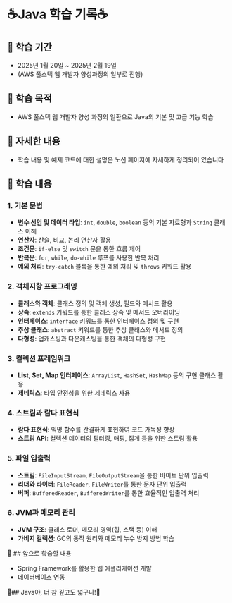 # ☕Java 학습 기록☕

## 📅 학습 기간
- 2025년 1월 20일 ~ 2025년 2월 19일
- (AWS 풀스택 웹 개발자 양성과정의 일부로 진행)

## 🎯 학습 목적
- AWS 풀스택 웹 개발자 양성 과정의 일환으로 Java의 기본 및 고급 기능 학습

## 📖 자세한 내용
- 학습 내용 및 예제 코드에 대한 설명은 노션 페이지에 자세하게 정리되어 있습니다

## 🧠 학습 내용

### 1. 기본 문법
- **변수 선언 및 데이터 타입**: `int`, `double`, `boolean` 등의 기본 자료형과 `String` 클래스 이해
- **연산자**: 산술, 비교, 논리 연산자 활용
- **조건문**: `if-else` 및 `switch` 문을 통한 흐름 제어
- **반복문**: `for`, `while`, `do-while` 루프를 사용한 반복 처리
- **예외 처리**: `try-catch` 블록을 통한 예외 처리 및 `throws` 키워드 활용

### 2. 객체지향 프로그래밍
- **클래스와 객체**: 클래스 정의 및 객체 생성, 필드와 메서드 활용
- **상속**: `extends` 키워드를 통한 클래스 상속 및 메서드 오버라이딩
- **인터페이스**: `interface` 키워드를 통한 인터페이스 정의 및 구현
- **추상 클래스**: `abstract` 키워드를 통한 추상 클래스와 메서드 정의
- **다형성**: 업캐스팅과 다운캐스팅을 통한 객체의 다형성 구현

### 3. 컬렉션 프레임워크
- **List, Set, Map 인터페이스**: `ArrayList`, `HashSet`, `HashMap` 등의 구현 클래스 활용
- **제네릭스**: 타입 안전성을 위한 제네릭스 사용

### 4. 스트림과 람다 표현식
- **람다 표현식**: 익명 함수를 간결하게 표현하여 코드 가독성 향상
- **스트림 API**: 컬렉션 데이터의 필터링, 매핑, 집계 등을 위한 스트림 활용

### 5. 파일 입출력
- **스트림**: `FileInputStream`, `FileOutputStream`을 통한 바이트 단위 입출력
- **리더와 라이터**: `FileReader`, `FileWriter`를 통한 문자 단위 입출력
- **버퍼**: `BufferedReader`, `BufferedWriter`를 통한 효율적인 입출력 처리

### 6. JVM과 메모리 관리
- **JVM 구조**: 클래스 로더, 메모리 영역(힙, 스택 등) 이해
- **가비지 컬렉션**: GC의 동작 원리와 메모리 누수 방지 방법 학습

🚀 ## 앞으로 학습할 내용
- Spring Framework를 활용한 웹 애플리케이션 개발
- 데이터베이스 연동 

👻## Java야, 너 참 깊고도 넓구나!👻
